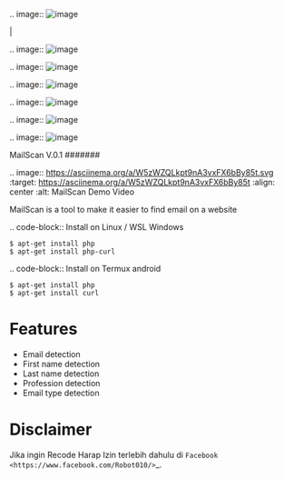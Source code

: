 .. image:: ![image](https://user-images.githubusercontent.com/33353823/154732224-9467b178-64df-40e8-bd9e-2a86f4281316.png)

|


.. image:: ![image](https://img.shields.io/github/workflow/status/Nekmo/dirhunt/Tests.svg?style=flat-square&maxAge=2592000)

.. image:: ![image](https://img.shields.io/pypi/v/dirhunt.svg?style=flat-square)

.. image:: ![image](https://img.shields.io/pypi/pyversions/dirhunt.svg?style=flat-square)

.. image:: ![image](https://img.shields.io/codeclimate/maintainability/Nekmo/dirhunt.svg?style=flat-square)

.. image:: ![image](https://img.shields.io/codecov/c/github/Nekmo/dirhunt/master.svg?style=flat-square)

.. image:: ![image](https://img.shields.io/requires/github/Nekmo/dirhunt.svg?style=flat-square)


MailScan V.0.1
#######

.. image:: https://asciinema.org/a/W5zWZQLkpt9nA3vxFX6bBy85t.svg
     :target: https://asciinema.org/a/W5zWZQLkpt9nA3vxFX6bBy85t
     :align: center
     :alt: MailScan Demo Video

MailScan is a tool to make it easier to find email on a website

.. code-block:: Install on Linux / WSL Windows

    $ apt-get install php
    $ apt-get install php-curl
    
.. code-block:: Install on Termux android

    $ apt-get install php
    $ apt-get install curl

Features
========

* Email detection
* First name detection
* Last name detection
* Profession detection
* Email type detection


Disclaimer
==========
Jika ingin Recode Harap Izin terlebih dahulu di `Facebook <https://www.facebook.com/Robot010/>`_. 
